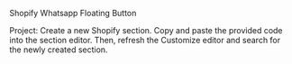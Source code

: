 Shopify Whatsapp Floating Button

Project: Create a new Shopify section. Copy and paste the provided code into the section editor. Then, refresh the Customize editor and search for the newly created section.
